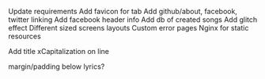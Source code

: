 Update requirements
Add favicon for tab
Add github/about, facebook, twitter linking
Add facebook header info
Add db of created songs
Add glitch effect
Different sized screens layouts
Custom error pages
Nginx for static resources

Add title
xCapitalization on line

margin/padding below lyrics?
